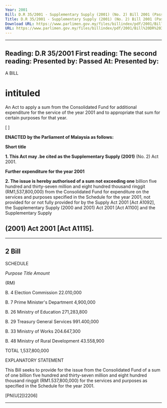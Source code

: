 ```yaml
---
Year: 2001
Bill: D.R 35/2001 - Supplementary Supply (2001) (No. 2) Bill 2001 (Passed)
Title: D.R 35/2001 - Supplementary Supply (2001) (No. 2) Bill 2001 (Passed)
Download URL: https://www.parlimen.gov.my/files/billindex/pdf/2001/Bill%20DR%2035.pdf
URL: https://www.parlimen.gov.my/files/billindex/pdf/2001/Bill%20DR%2035.pdf
---
```

---
Reading:
D.R 35/2001
First reading:
The second reading:
Presented by:
Passed At:
Presented by:
---

A BILL

# intituled

An Act to apply a sum from the Consolidated Fund for additional
expenditure for the service of the year 2001 and to appropriate that
sum for certain purposes for that year.

[                                                                                                                                                                               ]

**ENACTED by the Parliament of Malaysia as follows:**

**Short title**

**1. This Act may .be cited as the Supplementary Supply (2001)**
(No. 2) Act 2001.

**Further expenditure for the year 2001**

**2. The issue is hereby authorised of a sum not exceeding one**
billion five hundred and thirty-seven million and eight hundred
thousand ringgit (RM1,537,800,000) from the Consolidated Fund
for expenditure on the services and purposes specified in the Schedule
for the year 2001, not provided for or not fully provided for by
the Supply Act 2001 [Act A1092], the Supplementary Supply (2000
and 2001) Act 2001 [Act A1100] and the Supplementary Supply
## (2001) Act 2001 [Act A1115].


-----

## 2 Bill

SCHEDULE

_Purpose_ _Title_ _Amount_

(RM)

B. 4 Election Commission 22.010,000

B. 7 Prime Minister's Department 4,900,000

B. 26 Ministry of Education 271,283,800

B. 29 Treasury General Services 991.400,000

B. 33 Ministry of Works 204.647,300

B. 48 Ministry of Rural Development 43.558,900

TOTAL 1,537,800,000

EXPLANATORY STATEMENT

This Bill seeks to provide for the issue from the Consolidated Fund of a sum
of one billion five hundred and thirty-seven million and eight hundred thousand
ringgit (RM1.537,800,000) for the services and purposes as specified in the
Schedule for the year 2001.

[PN(U[2])2206]


-----


